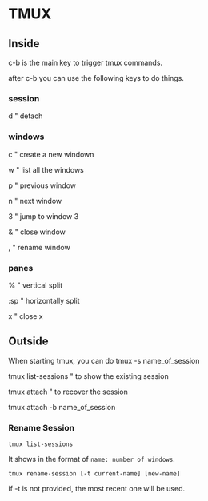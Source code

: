 # TMUX
## Inside
c-b is the main key to trigger tmux commands.

after c-b you can use the following keys to do things.

### session
d " detach

### windows
c " create a new windown

w " list all the windows

p " previous window

n " next window

3 " jump to window 3

& " close window

, " rename window

### panes
% " vertical split

:sp " horizontally split

x " close x

## Outside
When starting tmux, you can do tmux -s name_of_session

tmux list-sessions " to show the existing session

tmux attach " to recover the session

tmux attach -b name_of_session


### Rename Session
`tmux list-sessions`

It shows in the format of `name: number of windows`.

`tmux rename-session [-t current-name] [new-name]`

if -t is not provided, the most recent one will be used.
